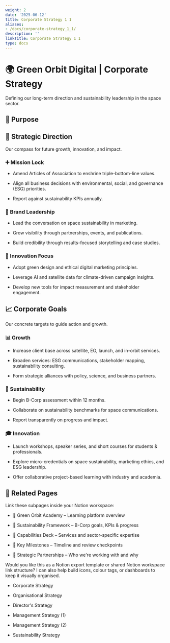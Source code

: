 ```yaml
---
weight: 2
date: '2025-06-12'
title: Corporate Strategy 1 1
aliases:
- /docs/corporate-strategy_1_1/
description: ''
linkTitle: Corporate Strategy 1 1
type: docs
---
```


# 🌍 Green Orbit Digital | Corporate Strategy

Defining our long-term direction and sustainability leadership in the space sector.

<!-- Unsupported block type: divider -->

## 🎯 Purpose

<!-- Unsupported block type: quote -->

<!-- Unsupported block type: divider -->

## 🧭 Strategic Direction

Our compass for future growth, innovation, and impact.

### ➕ Mission Lock

<!-- Unsupported block type: quote -->

- Amend Articles of Association to enshrine triple-bottom-line values.

- Align all business decisions with environmental, social, and governance (ESG) priorities.

- Report against sustainability KPIs annually.

<!-- Unsupported block type: divider -->

### 🧠 Brand Leadership

<!-- Unsupported block type: quote -->

- Lead the conversation on space sustainability in marketing.

- Grow visibility through partnerships, events, and publications.

- Build credibility through results-focused storytelling and case studies.

<!-- Unsupported block type: divider -->

### 🚀 Innovation Focus

<!-- Unsupported block type: quote -->

- Adopt green design and ethical digital marketing principles.

- Leverage AI and satellite data for climate-driven campaign insights.

- Develop new tools for impact measurement and stakeholder engagement.

<!-- Unsupported block type: divider -->

## 📈 Corporate Goals

Our concrete targets to guide action and growth.

### 📊 Growth

<!-- Unsupported block type: quote -->

- Increase client base across satellite, EO, launch, and in-orbit services.

- Broaden services: ESG communications, stakeholder mapping, sustainability consulting.

- Form strategic alliances with policy, science, and business partners.

<!-- Unsupported block type: divider -->

### 🌱 Sustainability

<!-- Unsupported block type: quote -->

- Begin B-Corp assessment within 12 months.

- Collaborate on sustainability benchmarks for space communications.

- Report transparently on progress and impact.

<!-- Unsupported block type: divider -->

### 🎓 Innovation

<!-- Unsupported block type: quote -->

- Launch workshops, speaker series, and short courses for students & professionals.

- Explore micro-credentials on space sustainability, marketing ethics, and ESG leadership.

- Offer collaborative project-based learning with industry and academia.

<!-- Unsupported block type: divider -->

## 🧩 Related Pages

Link these subpages inside your Notion workspace:

- 🔗 Green Orbit Academy – Learning platform overview

- 🧾 Sustainability Framework – B-Corp goals, KPIs & progress

- 💼 Capabilities Deck – Services and sector-specific expertise

- 📅 Key Milestones – Timeline and review checkpoints

- 🧠 Strategic Partnerships – Who we're working with and why

<!-- Unsupported block type: divider -->

Would you like this as a Notion export template or shared Notion workspace link structure? I can also help build icons, colour tags, or dashboards to keep it visually organised.



- Corporate Strategy

- Organisational Strategy

- Director's Strategy

- Management Strategy (1)

- Management Strategy (2)

- Sustainability Strategy